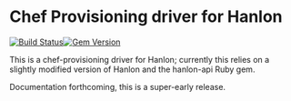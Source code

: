 # Chef Provisioning driver for Hanlon

[![Build Status](https://travis-ci.org/chef/chef-provisioning-hanlon.svg?branch=master)](https://travis-ci.org/chef/chef-provisioning-hanlon)[![Gem Version](https://badge.fury.io/rb/chef-provisioning-hanlon.svg)](https://badge.fury.io/rb/chef-provisioning-hanlon)

This is a chef-provisioning driver for Hanlon; currently this relies on a slightly modified version of Hanlon and the hanlon-api Ruby gem.

Documentation forthcoming, this is a super-early release.
